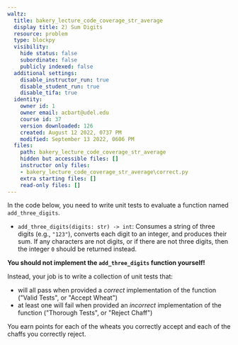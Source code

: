 ```yaml
---
waltz:
  title: bakery_lecture_code_coverage_str_average
  display title: 2) Sum Digits
  resource: problem
  type: blockpy
  visibility:
    hide status: false
    subordinate: false
    publicly indexed: false
  additional settings:
    disable_instructor_run: true
    disable_student_run: true
    disable_tifa: true
  identity:
    owner id: 1
    owner email: acbart@udel.edu
    course id: 37
    version downloaded: 126
    created: August 12 2022, 0737 PM
    modified: September 13 2022, 0606 PM
  files:
    path: bakery_lecture_code_coverage_str_average
    hidden but accessible files: []
    instructor only files:
    - bakery_lecture_code_coverage_str_average\correct.py
    extra starting files: []
    read-only files: []
---
```

In the code below, you need to write unit tests to evaluate a function named `add_three_digits`.

* `add_three_digits(digits: str) -> int`: Consumes a string of three digits (e.g., `"123"`), converts each digit to an integer, and produces their sum. If any characters are not digits, or if there are not three digits, then the integer `0` should be returned instead.

**You should not implement the `add_three_digits` function yourself!**

Instead, your job is to write a collection of unit tests that:
* will all pass when provided a *correct* implementation of the function ("Valid Tests", or "Accept Wheat")
* at least one will fail when provided an *incorrect* implementation of the function ("Thorough Tests", or "Reject Chaff")

You earn points for each of the wheats you correctly accept and each of the chaffs you correctly reject.